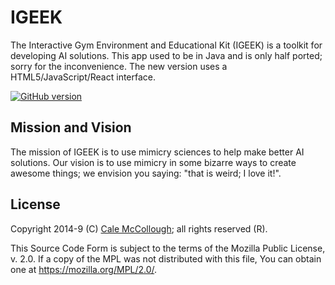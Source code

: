 # IGEEK

The Interactive Gym Environment and Educational Kit (IGEEK) is a toolkit for developing AI solutions. This app used to be in Java and is only half ported; sorry for the inconvenience. The new version uses a HTML5/JavaScript/React interface.

[![GitHub version](https://badge.fury.io/gh/kabuki-starship%2Figeek.svg)](https://badge.fury.io/gh/kabuki-starship%2Figeek)

## Mission and Vision

The mission of IGEEK is to use mimicry sciences to help make better AI solutions. Our vision is to use mimicry in some bizarre ways to create awesome things; we envision you saying: "that is weird; I love it!".

## License

Copyright 2014-9 (C) [Cale McCollough](https://calemccollough.github.io); all rights reserved (R).

This Source Code Form is subject to the terms of the Mozilla Public License, v. 2.0. If a copy of the MPL was not distributed with this file, You can obtain one at <https://mozilla.org/MPL/2.0/>.
